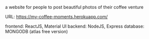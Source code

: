 a website for people to post beautiful photos of their coffee venture

URL: https://my-coffee-moments.herokuapp.com/

frontend: ReactJS, Material UI
backend: NodeJS, Express
database: MONGODB (atlas free version)
